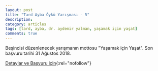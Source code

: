 ```yaml
---
layout: post
title: "Tard Ayba Öykü Yarışması - 5"
description: 
category: articles
tags: [tard, ayba, dr. aydemir yalman, yaşamak için yaşat]
comments: true
---
```


Beşincisi düzenlenecek yarışmanın mottosu "Yaşamak için Yaşat". Son başvuru tarihi 31 Ağustos 2018.

[Detaylar ve Başvuru için](https://www.tard.org.tr/haberler/1214?utm_source=edebiyatyarismalari.com&utm_medium=affiliate){:rel="nofollow"}